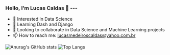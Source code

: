 ### Hello, I’m Lucas Caldas 👋 ---
- 👀 Interested in Data Science
- 📖 Learning Dash and Django
- 💞️ Looking to collaborate in Data Science and Machine Learning projects
- 📫 How to reach me: lucasmedeiroscaldas@yahoo.com.br

![Anurag's GitHub stats](https://github-readme-stats.vercel.app/api?username=lucastere10&hide=stars,commits,prs,issues,contribs&theme=dracula)
![Top Langs](https://github-readme-stats.vercel.app/api/top-langs/?username=lucastere10&layout=compac&hide=jupyter%20notebook,html,portugol&theme=dracula)

